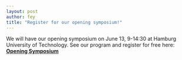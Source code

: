 ```yaml
---
layout: post
author: fey
title: "Register for our opening symposium!"
---
```


We will have our opening symposium on June 13, 9-14:30 at Hamburg University of Technology.
See our program and register for free here:
<br>
<b>
[Opening Symposium](https://rtg-cause.github.io/symposium)
</b>
